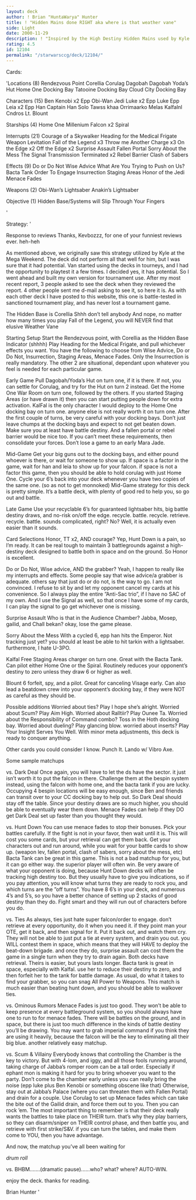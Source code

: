 ```yaml
---
layout: deck
author: ! Brian "HuntaWarya" Hunter
title: ! "Hidden Mains done RIGHT aka where is that weather vane"
side: Light
date: 2000-11-29
description: ! "Inspired by the High Destiny Hidden Mains used by Kyle Craft in Arizona.  Modified to be Hunter-Style mains."
rating: 4.5
id: 12104
permalink: "/starwarsccg/deck/12104/"
---
```

Cards: 

'Locations (8)
Rendezvous Point
Corellia
Corulag
Dagobah
Dagobah Yoda’s Hut
Home One Docking Bay
Tatooine Docking Bay
Cloud City Docking Bay


Characters (15)
Ben Kenobi x2
Epp Obi-Wan
Jedi Luke x2
Epp Luke
Epp Leia x2
Epp Han
Captain Han Solo
Tawss khaa
Orrimaarko
Melas
Kalfalnl Cndros
Lt. Blount

Starships  (4)
Home One
Millenium Falcon x2
Spiral

Interrupts  (21)
Courage of a Skywalker
Heading for the Medical Frigate
Weapon Levitation
Fall of the Legend x3
Throw me Another Charge x3
On the Edge x2
Off the Edge x2
Surprise Assault
Fallen Portal
Sorry About the Mess
The Signal
Transmission Terminated x2
Rebel Barrier
Clash of Sabers

Effects  (9)
Do or Do Not
Wise Advice
What Are You Trying to Push on Us?
Bacta Tank
Order To Engage
Insurrection
Staging Areas
Honor of the Jedi
Menace Fades


Weapons  (2)
Obi-Wan’s Lightsaber
Anakin’s Lightsaber

Objective  (1)
Hidden Base/Systems will Slip Through Your Fingers


'

Strategy: '

Response to reviews  Thanks, Kevbozzz, for one of your funniest reviews ever.  heh-heh

As mentioned above, we originally saw this strategy utilized by Kyle at the Mega Weekend.  The deck did not perform all that well for him, but I was sure that it had potential.  Van started using the decks in tourneys, and I had the opportunity to playtest it a few times.  I decided yes, it has potential.  So I went ahead and built my own version for tournament use.  After my most recent report, 3 people asked to see the deck when they reviewed the report.  4 other people sent me d-mail asking to see it, so here it is.  As with each other deck I have posted to this website, this one is battle-tested in sanctioned tournament play, and has never lost a tournament game.

The Hidden Base is Corellia  Shhh  don’t tell anybody	And nope, no matter how many times you play Fall of the Legend, you will NEVER find that elusive Weather Vane

Starting Setup  Start the Rendezvous point, with Corellia as the Hidden Base Indicator (shhhh)  Play Heading for the Medical Frigate, and pull whichever effects you want.  You have the following to choose from  Wise Advice, Do or Do Not, Insurrection, Staging Areas, Menace Fades.  Only the Insurrection is really mandatory.	The other 2 are situational, dependant upon whatever you feel is needed for each particular game.

Early Game  Pull Dagobah/Yoda’s Hut on turn one, if it is there.  If not, you can settle for Corulag, and try for the Hut on turn 2 instead.  Get the Home One War Room on turn one, followed by the others.  If you started Staging Areas (or have drawn it) then you can start putting people down for extra activation.  KalFal is the only character I would deploy to the Home One docking bay on turn one.  anyone else is not really worth it on turn one.  After the first couple of turns, be very careful with your docking bays.  Don’t just leave chumps at the docking bays and expect to not get beaten down.  Make sure you at least have battle destiny.  And a fallen portal or rebel barrier would be nice too.	If you can’t meet these requirements, then consolidate your forces.  Don’t lose a game to an early Mara Jade.

Mid-Game  Get your big guns out to the docking bays, and either pound whoever is there, or wait for someone to show up.  If space is a factor in the game, wait for han and leia to show up for your falcon.  if space is not a factor this game, then you should be able to hold corulag with just Home One.	Cycle your 6’s back into your deck whenever you have two copies of the same one.	(so as not to get monnoked)  Mid-Game strategy for this deck is pretty simple.	It’s a battle deck, with plenty of good red to help you, so go out and battle.

Late Game  Use your recyclable 6’s for guaranteed lightsaber hits, big battle destiny draws, and no-risk on/off the edge.  recycle.  battle.  recycle.  retrieve.  recycle.  battle.  sounds complicated, right?  No?  Well, it is actually even easier than it sounds.

Card Selections
Honor, TT x2, AND courage?  Yep, Hunt Down is a pain, so I’m ready.  It can be real tough to maintain 3 battlegrounds against a high-destiny deck designed to battle both in space and on the ground.  So Honor is excellent.

Do or Do Not, Wise advice, AND the grabber?  Yeah, I happen to really like my interrupts and effects.	Some people say that wise advice/a grabber is adequate.  others say that just do or do not, is the way to go.  I am not convinced.  I refuse to sit by and let my opponent cancel my cards at his convenience.	So I always play the entire ”Anti-Sac trio”, if I have no SAC of my own.  And I use the Signal as well, so that once I have some of my cards, I can play the signal to go get whichever one is missing.

Surprise Assault  Who is that in the Audience Chamber?  Jabba, Mosep, gailid, and Chall bekan?  okay, lose the game please.

Sorry About the Mess  With a cycled 6, epp han hits the Emperor.  Not tracking just yet?  you should at least be able to hit tarkin with a lightsaber.  furthermore, I hate U-3PO.

Kalfal  Free Staging Areas charger on turn one.  Great with the Bacta Tank.  Can pilot either Home One or the Spiral.	Routinely reduces your opponent’s destiny to zero unless they draw 6 or higher as well.

Blount  6 forfeit, spy, and a pilot.  Great for canceling Visage early.  Can also lead a beatdown crew into your opponent’s docking bay, if they were NOT as careful as they should be.

Possible additions  Worried about ties?  Play I hope she’s alright.  Worried about Scum?  Play Aim High.  Worried about Ralltiir?  Play Ounee Ta.  Worried about the Responsibility of Command combo?  Toss in the Hoth docking bay.  Worried about dueling?  Play glancing blow.  worried about inserts?  Play Your Insight Serves You Well.  With minor meta adjustments, this deck is ready to conquer anything.

Other cards you could consider  I know.  Punch It.  Lando w/ Vibro Axe.

Some sample matchups

vs. Dark Deal	Once again, you will have to let the ds have the sector.  it just isn’t worth it to put the falcon in there.  Challenge them at the bespin system instead, using the falcon with home one, and the bacta tank if you are lucky.  Occupying 4 bespin locations will be easy enough, since Ben and friends can transit over to your CC docking bay to help out.  So Dark Deal should stay off the table.  Since your destiny draws are so much higher, you should be able to eventually wear them down.  Menace Fades can help if they DO get Dark Deal set up faster than you thought they would.

vs. Hunt Down	You can use menace fades to stop their bonuses.  Pick your battles carefully.  If the fight is not in your favor, then wait until it is.  This will cost you some cards, but your retrieval can get them back.	Get your characters out and run around, while you wait for your battle cards to show up.  (weapon lev, fallen portal, clash of sabers, sorry about the mess, etc)  Bacta Tank can be great in this game.  This is not a bad matchup for you, but it can go either way.	the superior player will often win.  Be very aware of what your opponent is doing, because Hunt Down decks will often be tracking high destiny too.  But they usually have to give you indications, so if you pay attention, you will know what turns they are ready to rock you, and which turns are the ”off turns”.  You have 8 6’s in your deck, and numerous 4’s and 5’s, so you have a better chance of setting up 2 stacks of good destiny than they do.  Fight smart and they will run out of characters before you do.

vs. Ties  As always, ties just hate super falcon/order to engage.  don’t retrieve at every opportunity, do it when you need it.	if they point man your OTE, get it back, and then signal for it.  Put it back out, and watch them cry.	They will not be able to just put a tie at every system, and drain you out.  you WILL contest them in space, which means that they will HAVE to deploy the beat-down brigade.  and once they do, surprise assault can cost them the game in a single turn when they try to drain again.  Both decks have retrieval.  Theirs is easier, but yours lasts longer.	Bacta tank is great in space, especially with Kalfal.  use her to reduce their destiny to zero, and then forfeit her to the tank for battle damage.  As usual, do what it takes to find your grabber, so you can snag All Power to Weapons.  This match is much easier than beating hunt down, and you should be able to walkover ties.

vs. Ominous Rumors  Menace Fades is just too good.  They won’t be able to keep presence at every battleground system, so you should always have one to run to for menace fades.	There will be battles on the ground, and in space, but there is just too much difference in the kinds of battle destiny you’ll be drawing.  You may want to grab imperial command if you think they are using it heavily, because the falcon will be the key to eliminating all their big blue.  another relatively easy matchup.

vs. Scum & Villainy  Everybody knows that controlling the Chamber is the key to victory.  But with 4-lom, and iggy, and all those fools running around, taking charge of Jabba’s romper room can be a tall order.   Especially if ephant mon is making it hard for you to bring whoever you want to the party.  Don’t come to the chamber early unless you can really bring the noise (epp luke plus Ben Kenobi or something obscene like that)  Otherwise, stay out at Jabba’s Palace (where you can threaten them with Fallen Portal) and drain for a couple.  Use Corulag to set up Menace fades which can take the bite out of the Gailid drain, and force them out to you.  Then you can rock ’em.  The most important thing to remember is that their deck really wants the battles to take place on THEIR turn.  that’s why they play barriers, so they can disarm/sniper on THEIR control phase, and then battle you, and retrieve with first strike/S&V.  if you can turn the tables, and make them come to YOU, then you have advantage.

And now, the matchup you’ve all been waiting for

*drum roll*

vs. BHBM.......(dramatic pause)......who?  what?  where?  AUTO-WIN.


enjoy the deck.  thanks for reading.

Brian Hunter
'
